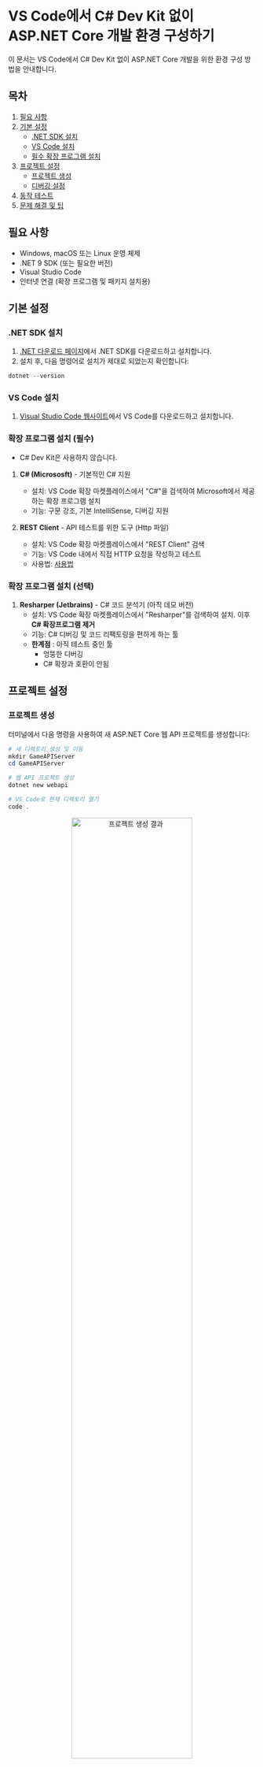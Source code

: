 # VS Code에서 C# Dev Kit 없이 ASP.NET Core 개발 환경 구성하기

이 문서는 VS Code에서 C# Dev Kit 없이 ASP.NET Core 개발을 위한 환경 구성 방법을 안내합니다.

## 목차

1. [필요 사항](#필요-사항)
2. [기본 설정](#기본-설정)
   - [.NET SDK 설치](#net-sdk-설치)
   - [VS Code 설치](#vs-code-설치)
   - [필수 확장 프로그램 설치](#필수-확장-프로그램-설치)
3. [프로젝트 설정](#프로젝트-설정)
   - [프로젝트 생성](#프로젝트-생성)
   - [디버깅 설정](#디버깅-설정)
4. [동작 테스트](#동작-테스트)
5. [문제 해결 및 팁](#문제-해결-및-팁)

  
## 필요 사항

- Windows, macOS 또는 Linux 운영 체제
- .NET 9 SDK (또는 필요한 버전)
- Visual Studio Code
- 인터넷 연결 (확장 프로그램 및 패키지 설치용)

## 기본 설정

### .NET SDK 설치

1. [.NET 다운로드 페이지](https://dotnet.microsoft.com/download)에서 .NET SDK를 다운로드하고 설치합니다.
2. 설치 후, 다음 명령어로 설치가 제대로 되었는지 확인합니다:

```powershell 
dotnet --version
```

### VS Code 설치

1. [Visual Studio Code 웹사이트](https://code.visualstudio.com/)에서 VS Code를 다운로드하고 설치합니다.

### 확장 프로그램 설치 (필수)

* C# Dev Kit은 사용하지 않습니다.

1. **C# (Micrososft)** - 기본적인 C# 지원 
   - 설치: VS Code 확장 마켓플레이스에서 "C#"을 검색하여 Microsoft에서 제공하는 확장 프로그램 설치
   - 기능: 구문 강조, 기본 IntelliSense, 디버깅 지원


3. **REST Client** - API 테스트를 위한 도구 (Http 파일)
   - 설치: VS Code 확장 마켓플레이스에서 "REST Client" 검색
   - 기능: VS Code 내에서 직접 HTTP 요청을 작성하고 테스트
   - 사용법: [사용법](#rest-client)



### 확장 프로그램 설치 (선택)

1. **Resharper (Jetbrains)** - C# 코드 분석기 (아직 데모 버전)
   - 설치: VS Code 확장 마켓플레이스에서 "Resharper"를 검색하여 설치. 이후 **C# 확장프로그램 제거**
   - 기능: C# 디버깅 및 코드 리팩토링을 편하게 하는 툴
   - **한계점** : 아직 테스트 중인 툴
        - 엉뚱한 디버깅
        - C# 확장과 호환이 안됨


## 프로젝트 설정

### 프로젝트 생성

터미널에서 다음 명령을 사용하여 새 ASP.NET Core 웹 API 프로젝트를 생성합니다:

```powershell
# 새 디렉토리 생성 및 이동
mkdir GameAPIServer
cd GameAPIServer

# 웹 API 프로젝트 생성
dotnet new webapi

# VS Code로 현재 디렉토리 열기
code .
```

<div align="center">
  <img src="images/VSCode_APIServer/project_creation_result.png" alt="프로젝트 생성 결과" width="70%">
  <p><em>그림 1: VS Code에서 웹 API 프로젝트가 생성된 결과 화면</em></p>
</div>

## 동작 테스트

프로젝트가 제대로 설정되었는지 확인하려면 간단한 테스트를 수행합니다:

### 빌드 및 실행

1. 터미널에서 다음 명령어로 프로젝트를 빌드합니다:

```powershell
dotnet build
```

<div align="center">
  <img src="images/VSCode_APIServer/dotnet_build.png" alt="빌드 명령 실행" width="70%">
  <p><em>dotnet build 명령으로 프로젝트를 빌드하는 화면</em></p>
</div>

2. 빌드가 성공하면 다음 명령어로 실행합니다:

```powershell
dotnet run
```

<div align="center">
  <img src="images/VSCode_APIServer/dotnet_run.png" alt="실행 명령 및 결과" width="70%">
  <p><em>dotnet run 명령으로 애플리케이션을 실행한 결과 화면</em></p>
</div>

3. 애플리케이션이 시작되면 표시되는 URL을 브라우저에서 열거나 다음 명령어를 사용하여 기본 API 엔드포인트에 요청을 보낼 수 있습니다:

```powershell
curl http://localhost:5000/weatherforecast
```

### 디버깅 설정

VS Code에서 디버깅을 설정하려면:

1. VS Code에서 프로젝트를 연 후, `F5` 키를 누르고 .Net Core 디버거를 선택합니다. 이후, 디버그 탭을 눌러 디버깅을 진행합니다.
   
   <div align="center">
     <img src="images/VSCode_APIServer/select_debugger.png" alt="VS Code에서 F5을 누를 경우" width="70%">
     <p><em>VS Code에서 F5을 누를 경우</em></p>
   </div>
      - .NET Code 디버거를 선택합니다.

   <div align="center">
     <img src="images/VSCode_APIServer/debugger_tab.png" alt="디버그 탭 클릭" width="70%">
     <p><em>VS Code에서 디버그 탭 누르고, 초록 화살표 누름</em></p>
   </div>
      - 이후 디버거 탭을 누르고, 초록 화살표를 누르면 디버깅이 진행된다.
---
2. 중단점을 설정해서 디버깅을 진행할 수 있고,  
디버거 탭을 통해, 변수를 추적하거나, Callstack, BreakPoints확인, 현재 Local 변수를 확인할 수 있다.

   <div align="center">
     <img src="images/VSCode_APIServer/debugger_tab_explain.png" alt="디버그 탭 클릭" width="70%">
     <p><em>VS Code에서 디버깅 화면</em></p>
   </div>



---
3. `.vscode` 폴더에 `launch.json` 파일이 자동으로 생성됩니다. 이 폴더는 VS Code의 프로젝트별 설정을 저장하는 곳입니다. 없다면 다음과 같이 수동으로 생성할 수 있습니다:

`.vscode/launch.json` 파일: (디버깅 구성을 정의하는 파일로, 디버깅 시작 시 어떻게 실행할지 설정합니다)

```json
{
    "version": "0.2.0",
    "configurations": [
        {
            "name": ".NET Core Launch (web)",
            "type": "coreclr",
            "request": "launch",
            "preLaunchTask": "build",
            "program": "${workspaceFolder}/bin/Debug/net9.0/GameAPIServer.dll",
            "args": [],
            "cwd": "${workspaceFolder}",
            "stopAtEntry": false,
            "serverReadyAction": {
                "action": "openExternally",
                "pattern": "\\bNow listening on:\\s+(https?://\\S+)"
            },
            "env": {
                "ASPNETCORE_ENVIRONMENT": "Development"
            },
            "sourceFileMap": {
                "/Views": "${workspaceFolder}/Views"
            }
        },
        {
            "name": ".NET Core Attach",
            "type": "coreclr",
            "request": "attach"
        }
    ]
}
```

launch.json 주요 설정 항목:
- version: 구성 파일의 버전을 지정 (현재 버전은 0.2.0)
- **configurations**: 디버깅 구성 목록을 정의하는 배열
  - **name**: 디버그 구성의 이름 (VS Code UI에 표시됨)
  - **type**: 사용할 디버거 타입 (coreclr은 .NET Core용 디버거)
  - **request**: 디버깅 요청 유형 (`launch`는 새로 시작, `attach`는 실행 중인 프로세스에 연결)
  - **preLaunchTask**: 디버깅 전에 실행할 작업 (tasks.json에 정의된 작업명, 보통 build) 
  - **program**: 실행할 프로그램의 경로 (빌드된 DLL 파일 위치)
  - **args**: 프로그램 실행 시 전달할 명령줄 인수 배열
  - cwd: 프로그램 실행의 작업 디렉토리 경로
  - stopAtEntry: 프로그램 시작 지점에서 즉시 중단점 설정 여부 (true/false)
  - **serverReadyAction**: 서버가 준비되었을 때 취할 동작
    - action: 수행할 동작 (예: openExternally는 외부 브라우저 열기)
    - pattern: 서버 준비 상태를 감지할 정규식 패턴
  - **env**: 디버깅 세션에 적용할 환경 변수 (키-값 쌍) 
  - sourceFileMap: 소스 파일 경로 매핑 (원격 디버깅 시 유용)

---

`.vscode/tasks.json` 파일: (VS Code가 실행할 작업들을 정의하는 파일로, 빌드, 게시 등의 명령을 설정합니다)

```json
{
    "version": "2.0.0",
    "tasks": [
        {
            "label": "build",
            "command": "dotnet",
            "type": "process",
            "args": [
                "build",
                "${workspaceFolder}/GameAPIServer.csproj",
                "/property:GenerateFullPaths=true",
                "/consoleloggerparameters:NoSummary;ForceNoAlign"
            ],
            "problemMatcher": "$msCompile"
        },
        {
            "label": "publish",
            "command": "dotnet",
            "type": "process",
            "args": [
                "publish",
                "${workspaceFolder}/GameAPIServer.csproj",
                "/property:GenerateFullPaths=true",
                "/consoleloggerparameters:NoSummary;ForceNoAlign"
            ],
            "problemMatcher": "$msCompile"
        },
        {
            "label": "watch",
            "command": "dotnet",
            "type": "process",
            "args": [
                "watch",
                "run",
                "--project",
                "${workspaceFolder}/GameAPIServer.csproj"
            ],
            "problemMatcher": "$msCompile"
        }
    ]
}
```

tasks.json 주요 설정 항목:
- version: 작업 정의 파일의 버전 (현재 버전은 2.0.0)
- **tasks**: 정의된 작업 목록을 포함하는 배열 
  - **label**: 작업의 이름 (VS Code UI에 표시되고 launch.json에서 참조됨) 
  - **command**: 실행할 명령어 (예: dotnet) 
  - type: 작업 실행 방식 (process는 새 프로세스로 실행)
  - **args**: 명령에 전달할 인수 배열 
    - **build**: 빌드 명령어
    - **${workspaceFolder}/GameAPIServer.csproj**: 대상 프로젝트 파일 


주요 작업 설명:
- **build**: dotnet build 명령을 실행하여 프로젝트를 컴파일 (주로 사용) 


### REST Client를 사용한 테스트

REST Client 확장을 설치했다면, `.http` 파일을 생성하여 API 엔드포인트를 테스트할 수 있습니다:

1. 프로젝트 폴더에 `GameAPIServer.http` 파일을 생성하고 다음 내용을 추가합니다:

```
@host = http://localhost:5000

### 기본 API 테스트
GET {{host}}/weatherforecast
```

2. REST Client확장을 설치했다면, `Send Request`버튼이 활성화 됩니다.  
버튼을 클릭하여 요청을 실행합니다.

   <div align="center">
     <img src="images/VSCode_APIServer/http_Test.png" alt="http테스트" width="70%">
     <p><em>REST Client를 이용한 http 테스트</em></p>
   </div>



